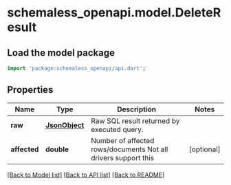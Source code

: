 # schemaless_openapi.model.DeleteResult

## Load the model package
```dart
import 'package:schemaless_openapi/api.dart';
```

## Properties
Name | Type | Description | Notes
------------ | ------------- | ------------- | -------------
**raw** | [**JsonObject**](.md) | Raw SQL result returned by executed query. | 
**affected** | **double** | Number of affected rows/documents Not all drivers support this | [optional] 

[[Back to Model list]](../README.md#documentation-for-models) [[Back to API list]](../README.md#documentation-for-api-endpoints) [[Back to README]](../README.md)


